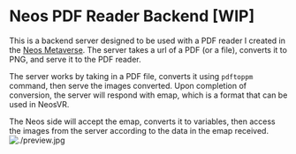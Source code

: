 # Neos PDF Reader Backend [WIP]
This is a backend server designed to be used with a PDF reader I created in the [Neos Metaverse](https://neos.com/).
The server takes a url of a PDF (or a file), converts it to PNG, and serve it to the PDF reader.

The server works by taking in a PDF file, converts it using `pdftoppm` command, then serve the images converted. Upon completion of conversion, the server will respond with emap, which is a format that can be used in NeosVR.

The Neos side will accept the emap, converts it to variables, then access the images from the server according to the data in the emap received.
![./preview.jpg](preview)
